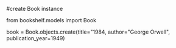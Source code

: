 #create Book instance

from bookshelf.models import Book

book = Book.objects.create(title="1984, author="George Orwell", publication_year=1949)